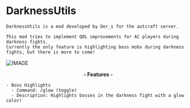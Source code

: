 # DarknessUtils
```
DarknessUtils is a mod developed by Der_s for the autcraft server.

This mod tries to implement QOL improvements for AC players during darkness fights.
Currently the only feature is highlighting boss mobs during darkness fights, but there is more to come!
```

![IMAGE](https://github.com/DersWasTaken/DarknessUtils/assets/85004622/b8122a4e-d6c7-47b5-b54c-549af312faad)
<p align="center">
    <b>- Features -</b>

    - Boss Highlights
      - Command: /glow (toggle)
      - Description: Highlights bosses in the darkness fight with a glow color!
</p>
